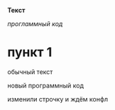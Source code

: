 **Текст**

*прогламмный код*

# пункт 1

обычный текст

новый программный код

изменили строчку и ждём конфл
